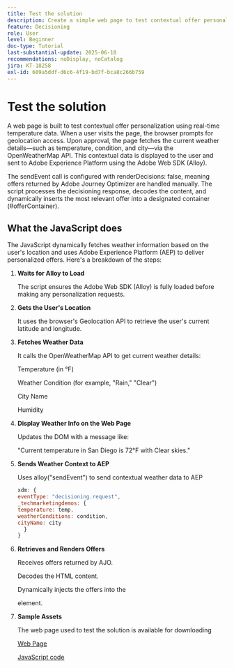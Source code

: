 ```yaml
---
title: Test the solution
description: Create a simple web page to test contextual offer personalization using real-time temperature data.
feature: Decisioning
role: User
level: Beginner
doc-type: Tutorial
last-substantial-update: 2025-06-10
recommendations: noDisplay, noCatalog
jira: KT-18258
exl-id: 609a5ddf-d6c6-4f19-bd7f-bca8c266b759
---
```

# Test the solution

A web page is built to test contextual offer personalization using real-time temperature data. When a user visits the page, the browser prompts for geolocation access. Upon approval, the page fetches the current weather details—such as temperature, condition, and city—via the OpenWeatherMap API. This contextual data is displayed to the user and sent to Adobe Experience Platform using the Adobe Web SDK (Alloy).

The sendEvent call is configured with renderDecisions: false, meaning offers returned by Adobe Journey Optimizer are handled manually. The script processes the decisioning response, decodes the content, and dynamically inserts the most relevant offer into a designated container (#offerContainer). 

## What the JavaScript does

The JavaScript dynamically fetches weather information based on the user's location and uses Adobe Experience Platform (AEP) to deliver personalized offers. Here's a breakdown of the steps:

1.  **Waits for Alloy to Load**

    The script ensures the Adobe Web SDK (Alloy) is fully loaded before making any personalization requests.

2.  **Gets the User's Location**

    It uses the browser's Geolocation API to retrieve the user's current latitude and longitude.

3.  **Fetches Weather Data**

    It calls the OpenWeatherMap API to get current weather details:

    Temperature (in °F)

    Weather Condition (for example, "Rain," "Clear")

    City Name

    Humidity

4.  **Display Weather Info on the Web Page**

    Updates the DOM with a message like:

    "Current temperature in San Diego is 72°F with Clear skies."

5.  **Sends Weather Context to AEP**

    Uses alloy("sendEvent") to send contextual weather data to AEP

    ```javascript
    xdm: {
    eventType: "decisioning.request",
    _techmarketingdemos: {
    temperature: temp,
    weatherConditions: condition,
    cityName: city
      }
    }

    ```

6. **Retrieves and Renders Offers**

    Receives offers returned by AJO.

    Decodes the HTML content.

    Dynamically injects the offers into the <div id="offerContainer"> element.

7. **Sample Assets**

    The web page used to test the solution is available for downloading

    [Web Page](assets/weather-offers.html)

    [JavaScript code](assets/weather-related-offers-script.js)
